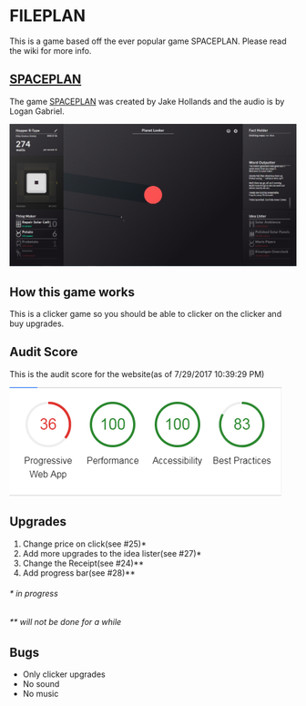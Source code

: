 # FILEPLAN
This is a game based off the ever popular game SPACEPLAN. Please read the wiki for more info.

## [SPACEPLAN](http://jhollands.co.uk/spaceplan/)
The game [SPACEPLAN](http://jhollands.co.uk/spaceplan/) was created by Jake Hollands and the audio is by Logan Gabriel.


[<img src="Capture61.PNG" />](http://jhollands.co.uk/spaceplan/)


## How this game works
This is a clicker game so you should be able to clicker on the clicker and buy upgrades.


## Audit Score
This is the audit score for the website(as of 7/29/2017 10:39:29 PM)

[![Audit Score](AuditScore.PNG)](https://developers.google.com/web/updates/2017/05/devtools-release-notes#lighthouse)


## Upgrades

1. Change price on click(see #25)*
2. Add more upgrades to the idea lister(see #27)*
3. Change the Receipt(see #24)**
4. Add progress bar(see #28)**

###### * in progress
###### ** will not be done for a while

## Bugs

- Only clicker upgrades
- No sound
- No music

